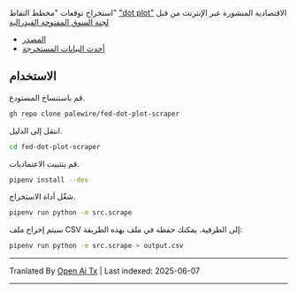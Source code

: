 استخراج توقعات "مخطط النقاط" ["dot plot"](https://en.wikipedia.org/wiki/Fedspeak#Other_usage) الاقتصادية المنشورة عبر الإنترنت من قبل [لجنة السوق المفتوحة الفيدرالية](https://en.wikipedia.org/wiki/Federal_Open_Market_Committee)

* [المصدر](https://www.federalreserve.gov/monetarypolicy/fomccalendars.htm)
* [أحدث البيانات المستخرجة](https://github.com/palewire/fed-dot-plot-scraper/blob/main/data/dotplot.csv)

## الاستخدام

قم باستنساخ المستودع.

```bash
gh repo clone palewire/fed-dot-plot-scraper
```

انتقل إلى الدليل.

```bash
cd fed-dot-plot-scraper
```

قم بتثبيت الاعتماديات.

```bash
pipenv install --dev
```

شغّل أداة الاستخراج.

```bash
pipenv run python -m src.scrape
```

سيتم إخراج ملف CSV إلى الطرفية. يمكنك حفظه في ملف بهذه الطريقة:

```bash
pipenv run python -m src.scrape > output.csv
```

---

Tranlated By [Open Ai Tx](https://github.com/OpenAiTx/OpenAiTx) | Last indexed: 2025-06-07

---